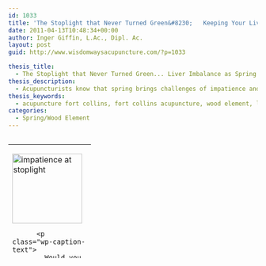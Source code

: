 ```yaml
---
id: 1033
title: 'The Stoplight that Never Turned Green&#8230;   Keeping Your Liver Calm &#038; Happy in Spring'
date: 2011-04-13T10:48:34+00:00
author: Inger Giffin, L.Ac., Dipl. Ac.
layout: post
guid: http://www.wisdomwaysacupuncture.com/?p=1033

thesis_title:
  - The Stoplight that Never Turned Green... Liver Imbalance as Spring Hits
thesis_description:
  - Acupuncturists know that spring brings challenges of impatience and agitation, corresponding to the Wood element. Keeping your liver balanced helps!
thesis_keywords:
  - acupuncture fort collins, fort collins acupuncture, wood element, liver imbalance
categories:
  - Spring/Wood Element
---
```

<table style="height: 230px;" width="158" align="left">
  <tr>
    <td width="110">
      <p>
        <div style="width: 151px" class="wp-caption aligncenter">
          <img class="" style="margin: 0px; border: 0pt none;" title="Acupuncture knows impatience comes in Spring" src="http://ih.constantcontact.com/fs085/1102844965003/img/66.gif" alt="impatience at stoplight" width="141" height="141" border="0" hspace="0" vspace="0" />
          
          <p class="wp-caption-text">
            Would you <em><strong>TURN</strong></em> already!?!
          </p>
        </div></td> </tr> 
        
        <tr>
          <td>
          </td>
        </tr></tbody> </table> 
        
        <p>
          You know the drill&#8230;you&#8217;re driving along, you&#8217;ve got somewhere to be, and just your luck, you&#8217;re hitting EVERY RED LIGHT.
        </p>
        
        <p>
          As if that isn&#8217;t bad enough, the lights seem to be turning green particularly&#8230;&#8230;  slowly  &#8230;..  today  &#8230;..
        </p>
        
        <p>
          <span style="color: #808000;">Winter Turns to Spring &#8212; in its own good time&#8230;<br /> </span>
        </p>
        
        <p>
          When I moved here to Fort Collins almost 3 years ago, it was my first time living somewhere where we actually had a change in seasons.  Never before had I experienced that breath-held, anxiously awaited climax of the bursting forth of spring.
        </p>
        
        <p>
          It was brown brown brown everywhere I looked&#8230;.except where it was grey, of course.
        </p>
        
        <p>
          I couldn&#8217;t WAIT for the first bits of green&#8230;the first signs that life was returning, that things were moving forward, that things would, indeed, unfold.  My entire body felt held in some kind of suspended animation, frozen in limbo.
        </p>
        
        <p>
          What <em>was</em> this frustrating sense of being pent up&#8230;held back from&#8230;what?  Argh!
        </p>
        
        <p>
          <span style="color: #808000;"><strong>And then it donned on me&#8230;</strong></span>
        </p>
        
        <p>
          <strong>One day that first early spring, as I was sitting in front of a red light that seemed to be taking FOREVER to turn, I noticed I was feeling uncharacteristically edgy, irritable, and impatient.  </strong>
        </p>
        
        <p>
          <strong>Tapping my finger agitatedly against the steering wheel, I thought, &#8220;What&#8217;s going ON with me!?&#8221;  </strong><strong>I wanted to crawl out of my skin (&#8230;and go smash the traffic light!).  This was NOT a feeling I was used to. </strong>
        </p>
        
        <p style="text-align: left;">
          <strong>And that was when it hit me:  </strong>
        </p>
        
        <p style="text-align: left;">
          <strong>&#8220;My god&#8230;this is what <a href="http://www.wisdomwaysacupuncture.com/2011/03/21/its-wood-season-tips-for-keeping-your-liver-happy-this-spring/">Wood/Liver</a></strong><strong> type people struggle with ALL &#8211; THE &#8211; TIME!!!&#8221;</strong>
        </p>
        
        <p style="text-align: left;">
          <strong> While I have my own emotions to deal with, this sense of bottled up impatience is so unusual for me that I can count the times on one hand that I remember experiencing it. </strong>
        </p>
        
        <p style="text-align: left;">
          <strong>I suddenly welled up with compassion for <a href="http://www.wisdomwaysacupuncture.com/2018/05/10/the-wood-element-of-acupuncture-theory/">Wood types</a>&#8230;the types who, when imbalanced, can become controlling, quick to temper, surly, impatient, and edgy &#8212; <em>exactly the ways I was feeling just then</em>! </strong>
        </p>
        
        <p style="text-align: left;">
          <strong>Aaaahh, Spring&#8230; </strong>
        </p>
        
        <h3>
          <span style="color: #808000;">Wood Imbalance Showing up in the Acupuncture Clinic &#8211; Can you relate?<br /> </span>
        </h3>
        
        <p>
          So here we are again in <a href="http://www.wisdomwaysacupuncture.com/2018/05/15/ready-set-wood-season-what-acupuncture-theory-has-to-say-about-spring/">Wood season</a>.  If you don&#8217;t believe how much this can impact us, then I invite you back in time with me into my clinic this past week&#8230;when almost every patient was walking through the door reporting feeling on edge, unlike themselves, or unable to control their frustration, anger, or depression.<strong> The Wood energy just slammed us, big time, last week.  This is why I write more at this time of year than any other, about the challenges we may currently face, and how to best handle them.</strong> This is why I stress over and over again in the winter, the season related to the <a href="http://www.wisdomwaysacupuncture.com/2018/01/12/the-depths-of-water-will-keep-you-balanced-this-winter/">Water element</a> (which nourishes and grounds the Liver), to take the time then to nurture and ground yourself so your Liver is nice and taken care of come Spring.
        </p>
        
        <p>
          <strong>This is also why I shared with you all, a few weeks ago, <a href="http://www.wisdomwaysacupuncture.com/2011/04/02/why-i-am-dressed-like-that-in-the-clinic-or-keeping-my-wood-element-happy/">MY plan for keeping my liver balanced and happy</a></strong>
        </p>
        
        <h3>
          <strong><span style="color: #808000;">Plan for Keeping Your Liver Happy</span></strong>
        </h3>
        
        <p>
          <strong>For those of you who are new to my practice or emails/blog, the Liver/Wood energy is about moving forward.  It&#8217;s about goals, a vision for where we&#8217;re headed, and moving full steam ahead.  That&#8217;s why, when balanced, it can make big things happen in our lives&#8230;and why, when imbalanced, it can create big havoc and chaos.  It doesn&#8217;t like being blocked, it doesn&#8217;t like being stopped, and it sees anything in its way as an imposition which it has no time for.</strong>
        </p>
        
        <p style="text-align: center;">
          <strong><span style="color: #808000;">So the moral of this story is&#8230;</span> </strong>
        </p>
        
        <p style="text-align: center;">
          <em><strong>Compassion. </strong></em>
        </p>
        
        <p>
          <strong>Every spring I remind myself, that if I&#8217;m feeling a little extra impatient, then probably everyone around me is feeling the same, if not more!  I try to give people a little more of a break at this time of year&#8230;to be a bit less judgmental with short or less than tactful energy.  Because the truth is, we&#8217;re all in this together right now. </strong>
        </p>
        
        <p style="text-align: center;">
          <span style="color: #808000;"><strong>Did all of you create a plan for keeping your livers happy?</strong></span>
        </p>
        
        <p>
          Remember, it doesn&#8217;t have to be about exercise&#8230;that just happened to be mine, and it&#8217;s a great one for Wood season because the liver likes nothing better than to move.
        </p>
        
        <p style="text-align: center;">
          <strong><em>If you haven&#8217;t come up with a plan/goal for the next couple months, I would definitely set one in place now.</em></strong>
        </p>
        
        <p>
          Maybe yours is to STOP moving so much, to slow down, to take time at least 3 times a week to just read a book for an hour, or to take relaxing bubble baths, to switch one power-yoga class a week to a yin-yoga style.  For Wood types who are overactive, that may be just what you need.
        </p>
        
        <p style="text-align: center;">
          <strong>The point is, we all need SOMETHING that we&#8217;re doing to support our Wood element right now&#8230;unless we want the entire next couple months of Wood season to feel like we&#8217;re just constantly sitting waiting, stuck in front of that stoplight that will never, EVER turn green. </strong>
        </p>
        
        <p style="text-align: center;">
          _______________________________________
        </p>
        
        <p>
          <strong><span style="color: #800000;">Once again this year, I am so committed to inspiring my patients to have fun with and enjoy our wonderful local produce, that until May 15 (I accidentally wrote March 15 in my last email!) anyone who signs up for a CSA share with a local farm will receive an extra $50 off any treatment package that they purchase with me between now and May 15.  Next week, I&#8217;ll be sending out/posting more info on our local farms that offer produce shares.  This is for new patients as well as current!  If you want to take advantage of this offer, simply bring in your receipt of payment for your CSA to your appointment.</span><br /> </strong>
        </p>